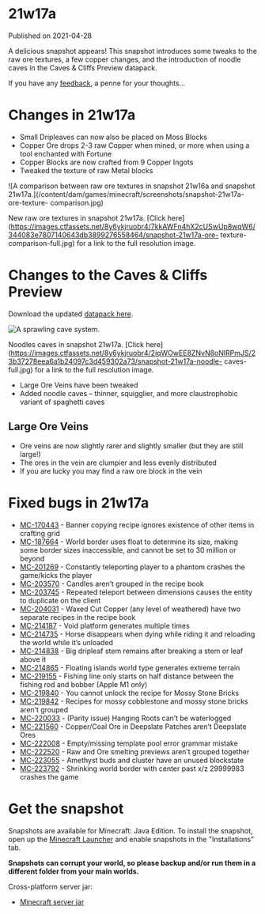 # 21w17a
Published on 2021-04-28

A delicious snapshot appears! This snapshot introduces some tweaks to the raw
ore textures, a few copper changes, and the introduction of noodle caves in
the Caves & Cliffs Preview datapack.

If you have any [feedback](https://feedback.minecraft.net/), a penne for your
thoughts…

# Changes in 21w17a

  * Small Dripleaves can now also be placed on Moss Blocks
  * Copper Ore drops 2-3 raw Copper when mined, or more when using a tool enchanted with Fortune
  * Copper Blocks are now crafted from 9 Copper Ingots
  * Tweaked the texture of raw Metal blocks

![A comparison between raw ore textures in snapshot 21w16a and snapshot
21w17a.](/content/dam/games/minecraft/screenshots/snapshot-21w17a-ore-texture-
comparison.jpg)

New raw ore textures in snapshot 21w17a. [Click
here](https://images.ctfassets.net/8y6ykjruobr4/7kkAWFn4hX2cUSwUp8wqW6/344083e7807140643db3899276558464/snapshot-21w17a-ore-
texture-comparison-full.jpg) for a link to the full resolution image.

# Changes to the Caves & Cliffs Preview

Download the updated [datapack
here](https://launcher.mojang.com/v1/objects/6d37f3c37d583e45f0d792f0eccd315032ada0fa/CavesAndCliffsPreview.zip).

![A sprawling cave
system.](/content/dam/games/minecraft/screenshots/snapshot-21w17a-carousel.jpg)

Noodles caves in snapshot 21w17a. [Click
here](https://images.ctfassets.net/8y6ykjruobr4/2iqWOwEE8ZNvN8oNlRPmJS/23b37278eea6a1b24097c3d459302a73/snapshot-21w17a-noodle-
caves-full.jpg) for a link to the full resolution image.

  * Large Ore Veins have been tweaked
  * Added noodle caves – thinner, squigglier, and more claustrophobic variant of spaghetti caves

## Large Ore Veins

  * Ore veins are now slightly rarer and slightly smaller (but they are still large!)
  * The ores in the vein are clumpier and less evenly distributed
  * If you are lucky you may find a raw ore block in the vein

# Fixed bugs in 21w17a

  * [MC-170443](https://bugs.mojang.com/browse/MC-170443) \- Banner copying recipe ignores existence of other items in crafting grid
  * [MC-187664](https://bugs.mojang.com/browse/MC-187664) \- World border uses float to determine its size, making some border sizes inaccessible, and cannot be set to 30 million or beyond
  * [MC-201269](https://bugs.mojang.com/browse/MC-201269) \- Constantly teleporting player to a phantom crashes the game/kicks the player
  * [MC-203570](https://bugs.mojang.com/browse/MC-203570) \- Candles aren’t grouped in the recipe book
  * [MC-203745](https://bugs.mojang.com/browse/MC-203745) \- Repeated teleport between dimensions causes the entity to duplicate on the client
  * [MC-204031](https://bugs.mojang.com/browse/MC-204031) \- Waxed Cut Copper (any level of weathered) have two separate recipes in the recipe book
  * [MC-214187](https://bugs.mojang.com/browse/MC-214187) \- Void platform generates multiple times
  * [MC-214735](https://bugs.mojang.com/browse/MC-214735) \- Horse disappears when dying while riding it and reloading the world while it’s unloaded
  * [MC-214838](https://bugs.mojang.com/browse/MC-214838) \- Big dripleaf stem remains after breaking a stem or leaf above it
  * [MC-214865](https://bugs.mojang.com/browse/MC-214865) \- Floating islands world type generates extreme terrain
  * [MC-219155](https://bugs.mojang.com/browse/MC-219155) \- Fishing line only starts on half distance between the fishing rod and bobber (Apple M1 only)
  * [MC-219840](https://bugs.mojang.com/browse/MC-219840) \- You cannot unlock the recipe for Mossy Stone Bricks
  * [MC-219842](https://bugs.mojang.com/browse/MC-219842) \- Recipes for mossy cobblestone and mossy stone bricks aren’t grouped
  * [MC-220033](https://bugs.mojang.com/browse/MC-220033) \- (Parity issue) Hanging Roots can’t be waterlogged
  * [MC-221560](https://bugs.mojang.com/browse/MC-221560) \- Copper/Coal Ore in Deepslate Patches aren’t Deepslate Ores
  * [MC-222008](https://bugs.mojang.com/browse/MC-222008) \- Empty/missing template pool error grammar mistake
  * [MC-222520](https://bugs.mojang.com/browse/MC-222520) \- Raw and Ore smelting previews aren’t grouped together
  * [MC-223055](https://bugs.mojang.com/browse/MC-223055) \- Amethyst buds and cluster have an unused blockstate
  * [MC-223792](https://bugs.mojang.com/browse/MC-223792) \- Shrinking world border with center past x/z 29999983 crashes the game

# Get the snapshot

Snapshots are available for Minecraft: Java Edition. To install the snapshot,
open up the [Minecraft Launcher](/download.html) and enable snapshots in the
"Installations" tab.

**Snapshots can corrupt your world, so please backup and/or run them in a
different folder from your main worlds.**

Cross-platform server jar:

  * [Minecraft server jar](https://launcher.mojang.com/v1/objects/ec995f939bb41a785f960985e73821c7044fc32e/server.jar)



